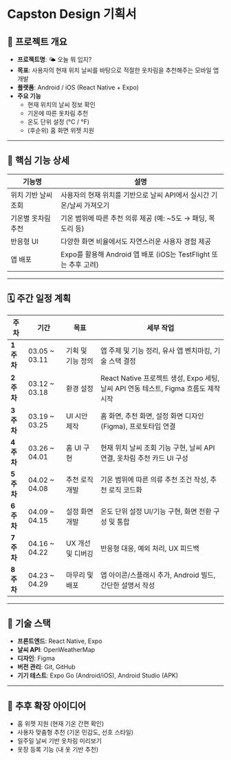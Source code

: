 # Capston Design 기획서

## 📌 프로젝트 개요

- **프로젝트명**: 🌤️ 오늘 뭐 입지?
- **목표**: 사용자의 현재 위치 날씨를 바탕으로 적절한 옷차림을 추천해주는 모바일 앱 개발
- **플랫폼**: Android / iOS (React Native + Expo)
- **주요 기능**
  - 현재 위치의 날씨 정보 확인
  - 기온에 따른 옷차림 추천
  - 온도 단위 설정 (°C / °F)
  - (후순위) 홈 화면 위젯 지원

---

## 🧩 핵심 기능 상세

| 기능명 | 설명 |
|--------|------|
| 위치 기반 날씨 조회 | 사용자의 현재 위치를 기반으로 날씨 API에서 실시간 기온/날씨 가져오기 |
| 기온별 옷차림 추천 | 기온 범위에 따른 추천 의류 제공 (예: ~5도 → 패딩, 목도리 등) |
| 반응형 UI | 다양한 화면 비율에서도 자연스러운 사용자 경험 제공 |
| 앱 배포 | Expo를 활용해 Android 앱 배포 (iOS는 TestFlight 또는 추후 고려) |

---

## 🗓️ 주간 일정 계획

| 주차 | 기간 | 목표 | 세부 작업 |
|------|------|------|-----------|
| **1주차** | 03.05 ~ 03.11 | 기획 및 기능 정의 | 앱 주제 및 기능 정리, 유사 앱 벤치마킹, 기술 스택 결정 |
| **2주차** | 03.12 ~ 03.18 | 환경 설정 | React Native 프로젝트 생성, Expo 세팅, 날씨 API 연동 테스트, Figma 흐름도 제작 시작 |
| **3주차** | 03.19 ~ 03.25 | UI 시안 제작 | 홈 화면, 추천 화면, 설정 화면 디자인 (Figma), 프로토타입 연결 |
| **4주차** | 03.26 ~ 04.01 | 홈 UI 구현 | 현재 위치 날씨 조회 기능 구현, 날씨 API 연결, 옷차림 추천 카드 UI 구성 |
| **5주차** | 04.02 ~ 04.08 | 추천 로직 개발 | 기온 범위에 따른 의류 추천 조건 작성, 추천 로직 코드화 |
| **6주차** | 04.09 ~ 04.15 | 설정 화면 개발 | 온도 단위 설정 UI/기능 구현, 화면 전환 구성 및 통합 |
| **7주차** | 04.16 ~ 04.22 | UX 개선 및 디버깅 | 반응형 대응, 예외 처리, UX 피드백 |
| **8주차** | 04.23 ~ 04.29 | 마무리 및 배포 | 앱 아이콘/스플래시 추가, Android 빌드, 간단한 설명서 작성 |

---

## 🔧 기술 스택

- **프론트엔드**: React Native, Expo
- **날씨 API**: OpenWeatherMap
- **디자인**: Figma
- **버전 관리**: Git, GitHub
- **기기 테스트**: Expo Go (Android/iOS), Android Studio (APK)

---

## 📎 추후 확장 아이디어

- 홈 위젯 지원 (현재 기온 간편 확인)
- 사용자 맞춤형 추천 (기온 민감도, 선호 스타일)
- 일주일 날씨 기반 옷차림 미리보기
- 옷장 등록 기능 (내 옷 기반 추천)

